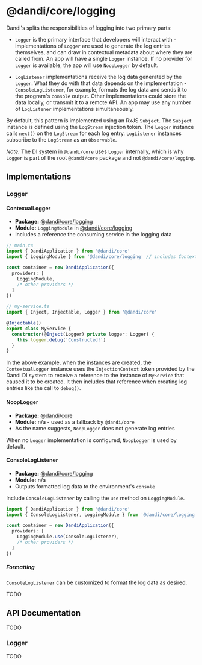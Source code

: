 # @dandi/core/logging

Dandi's splits the responsibilities of logging into two primary parts:

* `Logger` is the primary interface that developers will interact with - implementations of `Logger` are used to generate
  the log entries themselves, and can draw in contextual metadata about where they are called from. An app will have a
  single `Logger` instance. If no provider for `Logger` is available, the app will use `NoopLogger` by default.
  
* `LogListener` implementations receive the log data generated by the `Logger`. What they do with that data depends on
  the implementation - `ConsoleLogListener`, for example, formats the log data and sends it to the program's `console`
  output.  Other implementations could store the data locally, or transmit it to a remote API. An app may use any number
  of `LogListener` implementations simultaneously.

By default, this pattern is implemented using an RxJS `Subject`. The `Subject` instance is defined using the `LogStream`
 injection token. The `Logger` instance calls `next()` on the `LogStream` for each log entry. `LogListener` instances
 subscribe to the `LogStream` as an `Observable`.

*Note:* The DI system in `@dandi/core` uses `Logger` internally, which is why `Logger` is part of the root `@dandi/core`
package and not `@dandi/core/logging`.

## Implementations

### Logger

#### ContexualLogger
* **Package:** [@dandi/core/logging](.)
* **Module:** `LoggingModule` in [@dandi/core/logging](.)
* Includes a reference the consuming service in the logging data

```typescript
// main.ts
import { DandiApplication } from '@dandi/core'
import { LoggingModule } from '@dandi/core/logging' // includes ContextualLogger

const container = new DandiApplication({
  providers: [
    LoggingModule,
    /* other providers */
  ]
})

// my-service.ts
import { Inject, Injectable, Logger } from '@dandi/core'

@Injectable()
export class MyService {
  constructor(@Inject(Logger) private logger: Logger) {
    this.logger.debug('Constructed!')
  }
}
```

In the above example, when the instances are created, the `ContextualLogger` instance uses the `InjectionContext` token
provided by the Dandi DI system to receive a reference to the instance of `MyService` that caused it to be created. It
then includes that reference when creating log entries like the call to `debug()`.

#### NoopLogger
* **Package:** [@dandi/core](.)
* **Module:** n/a - used as a fallback by `@dandi/core`
* As the name suggests, `NoopLogger` does not generate log entries

When no `Logger` implementation is configured, `NoopLogger` is used by default.

#### ConsoleLogListener
* **Package:** [@dandi/core/logging](.)
* **Module:** n/a
* Outputs formatted log data to the environment's `console`

Include `ConsoleLogListener` by calling the `use` method on `LoggingModule`. 

```typescript
import { DandiApplication } from '@dandi/core'
import { ConsoleLogListener, LoggingModule } from '@dandi/core/logging'

const container = new DandiApplication({
  providers: [
    LoggingModule.use(ConsoleLogListener),
    /* other providers */
  ]
})
```

##### Formatting
`ConsoleLogListener` can be customized to format the log data as desired. 

TODO

## API Documentation

TODO

### Logger

TODO
 
